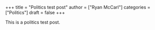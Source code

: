 +++
title = "Politics test post"
author = ["Ryan McCarl"]
categories = ["Politics"]
draft = false
+++

This is a politics test post.
